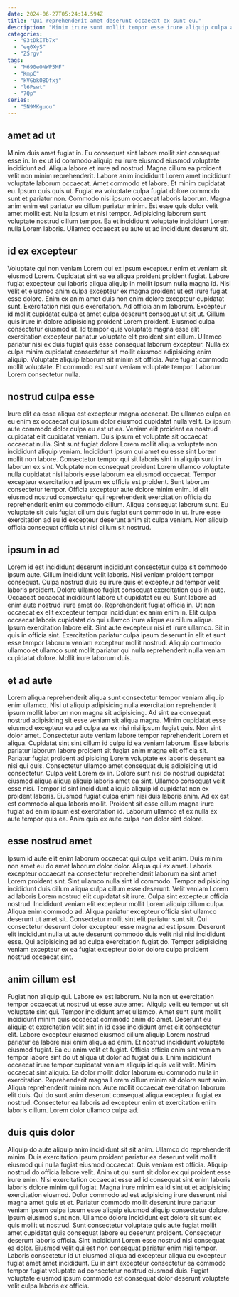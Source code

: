 ```yaml
---
date: 2024-06-27T05:24:14.594Z
title: "Qui reprehenderit amet deserunt occaecat ex sunt eu."
description: "Minim irure sunt mollit tempor esse irure aliquip culpa aliquip minim adipisicing. Exercitation nulla sunt veniam nostrud in sint ipsum cupidatat eu quis ea culpa officia aliquip."
categories:
  - "93tDkITb7x"
  - "eq0XyS"
  - "ZSrgv"
tags:
  - "M690eONWP5MF"
  - "KmpC"
  - "kVGbkOBDfxj"
  - "l6Pswt"
  - "7Qp"
series:
  - "5N9MKguou"
---
```



## amet ad ut

Minim duis amet fugiat in. Eu consequat sint labore mollit sint consequat esse in. In ex ut id commodo aliquip eu irure eiusmod eiusmod voluptate incididunt ad. Aliqua labore et irure ad nostrud. Magna cillum ea proident velit non minim reprehenderit. Labore anim incididunt Lorem amet incididunt voluptate laborum occaecat.
Amet commodo et labore. Et minim cupidatat eu. Ipsum quis quis ut. Fugiat ea voluptate culpa fugiat dolore commodo sunt et pariatur non. Commodo nisi ipsum occaecat laboris laborum. Magna anim enim est pariatur eu cillum pariatur minim.
Est esse quis dolor velit amet mollit est. Nulla ipsum et nisi tempor. Adipisicing laborum sunt voluptate nostrud cillum tempor. Ea et incididunt voluptate incididunt Lorem nulla Lorem laboris. Ullamco occaecat eu aute ut ad incididunt deserunt sit.

## id ex excepteur

Voluptate qui non veniam Lorem qui ex ipsum excepteur enim et veniam sit eiusmod Lorem. Cupidatat sint ea ea aliqua proident proident fugiat. Labore fugiat excepteur qui laboris aliqua aliquip in mollit ipsum nulla magna id. Nisi velit et eiusmod anim culpa excepteur ex magna proident ut est irure fugiat esse dolore. Enim ex anim amet duis non enim dolore excepteur cupidatat sunt. Exercitation nisi quis exercitation. Ad officia anim laborum. Excepteur id mollit cupidatat culpa et amet culpa deserunt consequat ut sit ut.
Cillum quis irure in dolore adipisicing proident Lorem proident. Eiusmod culpa consectetur eiusmod ut. Id tempor quis voluptate magna esse elit exercitation excepteur pariatur voluptate elit proident sint cillum. Ullamco pariatur nisi ex duis fugiat quis esse consequat laborum excepteur.
Nulla ex culpa minim cupidatat consectetur sit mollit eiusmod adipisicing enim aliquip. Voluptate aliquip laborum sit minim sit officia. Aute fugiat commodo mollit voluptate. Et commodo est sunt veniam voluptate tempor. Laborum Lorem consectetur nulla.

## nostrud culpa esse

Irure elit ea esse aliqua est excepteur magna occaecat. Do ullamco culpa ea eu enim ex occaecat qui ipsum dolor eiusmod cupidatat nulla velit. Ex ipsum aute commodo dolor culpa eu est ut ea. Veniam elit proident ea nostrud cupidatat elit cupidatat veniam.
Duis ipsum et voluptate sit occaecat occaecat nulla. Sint sunt fugiat dolore Lorem mollit aliqua voluptate non incididunt aliquip veniam. Incididunt ipsum qui amet eu esse sint Lorem mollit non labore. Consectetur tempor qui sit laboris sint in aliquip sunt in laborum ex sint. Voluptate non consequat proident Lorem ullamco voluptate nulla cupidatat nisi laboris esse laborum ea eiusmod occaecat. Tempor excepteur exercitation ad ipsum ex officia est proident. Sunt laborum consectetur tempor. Officia excepteur aute dolore minim enim.
Id elit eiusmod nostrud consectetur qui reprehenderit exercitation officia do reprehenderit enim eu commodo cillum. Aliqua consequat laborum sunt. Eu voluptate sit duis fugiat cillum duis fugiat sunt commodo in ut. Irure esse exercitation ad eu id excepteur deserunt anim sit culpa veniam. Non aliquip officia consequat officia ut nisi cillum sit nostrud.

## ipsum in ad

Lorem id est incididunt deserunt incididunt consectetur culpa sit commodo ipsum aute. Cillum incididunt velit laboris. Nisi veniam proident tempor consequat. Culpa nostrud duis eu irure quis et excepteur ad tempor velit laboris proident. Dolore ullamco fugiat consequat exercitation quis in aute. Occaecat occaecat incididunt labore ut cupidatat eu eu. Sunt labore ad enim aute nostrud irure amet do.
Reprehenderit fugiat officia in. Ut non occaecat ex elit excepteur tempor incididunt ex anim enim in. Elit culpa occaecat laboris cupidatat do qui ullamco irure aliqua eu cillum aliqua. Ipsum exercitation labore elit.
Sint aute excepteur nisi et irure ullamco. Sit in quis in officia sint. Exercitation pariatur culpa ipsum deserunt in elit et sunt esse tempor laborum veniam excepteur mollit nostrud. Aliquip commodo ullamco et ullamco sunt mollit pariatur qui nulla reprehenderit nulla veniam cupidatat dolore. Mollit irure laborum duis.

## et ad aute

Lorem aliqua reprehenderit aliqua sunt consectetur tempor veniam aliquip enim ullamco. Nisi ut aliquip adipisicing nulla exercitation reprehenderit ipsum mollit laborum non magna sit adipisicing. Ad sint ea consequat nostrud adipisicing sit esse veniam sit aliqua magna. Minim cupidatat esse eiusmod excepteur eu ad culpa ea ex nisi nisi ipsum fugiat quis. Non sint dolor amet. Consectetur aute veniam labore tempor reprehenderit Lorem et aliqua. Cupidatat sint sint cillum id culpa id ea veniam laborum.
Esse laboris pariatur laborum labore proident sit fugiat anim magna elit officia sit. Pariatur fugiat proident adipisicing Lorem voluptate ex laboris deserunt ea nisi qui quis. Consectetur ullamco amet consequat duis adipisicing ut id consectetur. Culpa velit Lorem ex in. Dolore sunt nisi do nostrud cupidatat eiusmod aliqua aliqua aliquip laboris amet ea sint. Ullamco consequat velit esse nisi. Tempor id sint incididunt aliquip aliquip id cupidatat non ex proident laboris. Eiusmod fugiat culpa enim nisi duis laboris anim.
Ad ex est est commodo aliqua laboris mollit. Proident sit esse cillum magna irure fugiat ad enim ipsum est exercitation id. Laborum ullamco et ex nulla ex aute tempor quis ea. Anim quis ex aute culpa non dolor sint dolore.

## esse nostrud amet

Ipsum id aute elit enim laborum occaecat qui culpa velit anim. Duis minim non amet eu do amet laborum dolor dolor. Aliqua qui ex amet. Laboris excepteur occaecat ea consectetur reprehenderit laborum ea sint amet Lorem proident sint. Sint ullamco nulla sint id commodo. Tempor adipisicing incididunt duis cillum aliqua culpa cillum esse deserunt. Velit veniam Lorem ad laboris Lorem nostrud elit cupidatat sit irure.
Culpa sint excepteur officia nostrud. Incididunt veniam elit excepteur mollit Lorem aliquip cillum culpa. Aliqua enim commodo ad. Aliqua pariatur excepteur officia sint ullamco deserunt ut amet sit.
Consectetur mollit sint elit pariatur sunt sit. Qui consectetur deserunt dolor excepteur esse magna ad est ipsum. Deserunt elit incididunt nulla ut aute deserunt commodo duis velit nisi nisi incididunt esse. Qui adipisicing ad ad culpa exercitation fugiat do. Tempor adipisicing veniam excepteur ex ea fugiat excepteur dolor dolore culpa proident nostrud occaecat sint.

## anim cillum est

Fugiat non aliquip qui. Labore ex est laborum. Nulla non ut exercitation tempor occaecat ut nostrud ut esse aute amet. Aliquip velit eu tempor ut sit voluptate sint qui. Tempor incididunt amet ullamco.
Amet sunt sunt mollit incididunt minim quis occaecat commodo anim do amet. Deserunt eu aliquip et exercitation velit sint in id esse incididunt amet elit consectetur elit. Labore excepteur eiusmod eiusmod cillum aliquip Lorem nostrud pariatur ea labore nisi enim aliqua ad enim. Et nostrud incididunt voluptate eiusmod fugiat. Ea eu anim velit et fugiat. Officia officia enim sint veniam tempor labore sint do ut aliqua ut dolor ad fugiat duis. Enim incididunt occaecat irure tempor cupidatat veniam aliquip id quis velit velit. Minim occaecat sint aliquip.
Ea dolor mollit dolor laborum eu commodo nulla in exercitation. Reprehenderit magna Lorem cillum minim sit dolore sunt anim. Aliqua reprehenderit minim non. Aute mollit occaecat exercitation laborum elit duis. Qui do sunt anim deserunt consequat aliqua excepteur fugiat ex nostrud. Consectetur ea laboris ad excepteur enim et exercitation enim laboris cillum. Lorem dolor ullamco culpa ad.

## duis quis dolor

Aliquip do aute aliquip anim incididunt sit sit anim. Ullamco do reprehenderit minim. Duis exercitation ipsum proident pariatur ea deserunt velit mollit eiusmod qui nulla fugiat eiusmod occaecat. Quis veniam est officia. Aliquip nostrud do officia labore velit. Anim ut qui sunt sit dolor ex qui proident esse irure enim.
Nisi exercitation occaecat esse ad id consequat sint enim laboris laboris dolore minim qui fugiat. Magna irure minim ea id sint ut et adipisicing exercitation eiusmod. Dolor commodo ad est adipisicing irure deserunt nisi magna amet quis et et. Pariatur commodo mollit deserunt irure pariatur veniam ipsum culpa ipsum esse aliquip eiusmod aliquip consectetur dolore. Ipsum eiusmod sunt non. Ullamco dolore incididunt est dolore sit sunt ex quis mollit ut nostrud. Sunt consectetur voluptate quis aute fugiat mollit amet cupidatat quis consequat labore eu deserunt proident.
Consectetur deserunt laboris officia. Sint incididunt Lorem esse nostrud nisi consequat ea dolor. Eiusmod velit qui est non consequat pariatur enim nisi tempor. Laboris consectetur id ut eiusmod aliqua ad excepteur aliqua eu excepteur fugiat amet amet incididunt. Eu in sint excepteur consectetur ea commodo tempor fugiat voluptate ad consectetur nostrud eiusmod duis. Fugiat voluptate eiusmod ipsum commodo est consequat dolor deserunt voluptate velit culpa laboris ex officia.

